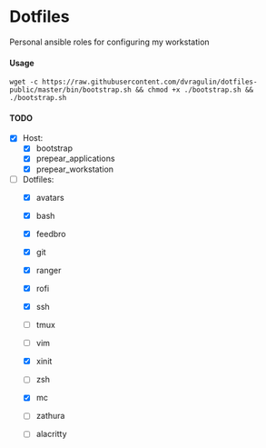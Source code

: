 # Dotfiles

Personal ansible roles for configuring my workstation

#### Usage
```
wget -c https://raw.githubusercontent.com/dvragulin/dotfiles-public/master/bin/bootstrap.sh && chmod +x ./bootstrap.sh && ./bootstrap.sh
```

#### TODO
- [x] Host:
    - [x] bootstrap
    - [x] prepear_applications
    - [x] prepear_workstation

- [ ] Dotfiles:
    - [x] avatars
    - [x] bash
    - [x] feedbro
    - [x] git
    - [x] ranger
    - [x] rofi
    - [x] ssh
    - [ ] tmux
    - [ ] vim
    - [x] xinit
    - [ ] zsh
    - [x] mc
    - [ ] zathura
    - [ ] alacritty

